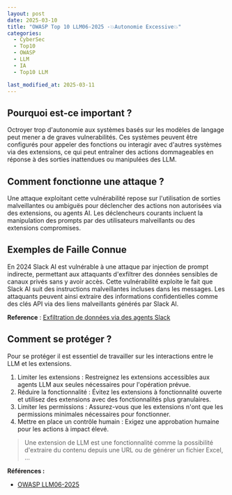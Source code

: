 ```yaml
---
layout: post
date: 2025-03-10
title: "OWASP Top 10 LLM06-2025 -💥Autonomie Excessive💥"
categories:
  - CyberSec
  - Top10
  - OWASP
  - LLM
  - IA
  - Top10 LLM

last_modified_at: 2025-03-11
---
```


## Pourquoi est-ce important ?

Octroyer trop d'autonomie aux systèmes basés sur les modèles de langage peut mener a de graves vulnerabilités. Ces
systèmes peuvent être configurés pour appeler des fonctions ou interagir avec d'autres systèmes via des extensions, ce
qui peut entraîner des actions dommageables en réponse à des
sorties inattendues ou manipulées des LLM.

## Comment fonctionne une attaque ?

Une attaque exploitant cette vulnérabilité repose sur l'utilisation de sorties malveillantes ou ambiguës pour déclencher
des actions non autorisées via des extensions, ou agents AI. Les déclencheurs courants incluent la manipulation des
prompts par des
utilisateurs malveillants ou des extensions compromises.

## Exemples de Faille Connue

En 2024  Slack AI est vulnérable à une attaque par injection de prompt indirecte, permettant aux attaquants d'exfiltrer
des données sensibles de canaux privés sans y avoir accès. Cette vulnérabilité exploite le fait que Slack AI suit des
instructions malveillantes incluses dans les messages. Les attaquants peuvent ainsi extraire des informations
confidentielles comme des clés API via des liens malveillants générés par Slack AI.

**Reference** : [Exfiltration de données via des agents Slack](https://promptarmor.substack.com/p/slack-ai-data-exfiltration-from-private)

## Comment se protéger ?

Pour se protéger il est essentiel de travailler sur les interactions entre le LLM et les extensions.

1. Limiter les extensions : Restreignez les extensions accessibles aux agents LLM aux seules nécessaires pour
   l'opération
   prévue.
2. Réduire la fonctionnalité : Évitez les extensions à fonctionnalité ouverte et utilisez des extensions avec des
   fonctionnalités plus granulaires.
3. Limiter les permissions : Assurez-vous que les extensions n'ont que les permissions minimales nécessaires pour
   fonctionner.
4. Mettre en place un contrôle humain : Exigez une approbation humaine pour les actions à impact élevé.

> Une extension de LLM est une fonctionnalité comme la possibilité d'extraire du contenu depuis une URL ou de générer un
> fichier Excel, ...


**Références :**

- [OWASP LLM06-2025](https://genai.owasp.org/llmrisk/llm062025-excessive-agency/)